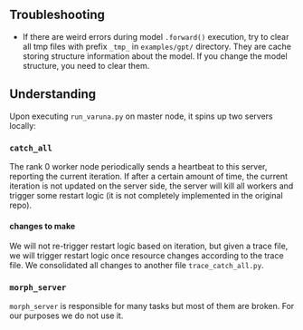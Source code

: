 ## Troubleshooting
- If there are weird errors during model `.forward()` execution,
try to clear all tmp files with prefix `_tmp_` in `examples/gpt/` directory. They are cache storing structure information
about the model. If you change the model structure, you need to clear them.

## Understanding
Upon executing `run_varuna.py` on master node, it spins up two servers locally:

### `catch_all`

The rank 0 worker node periodically sends a heartbeat to this server, reporting the current iteration.
If after a certain amount of time, the current iteration is not updated on the server side, the server will kill all workers
and trigger some restart logic (it is not completely implemented in the original repo).

#### changes to make
We will not re-trigger restart logic based on iteration, but given a trace file, we will trigger restart logic
once resource changes according to the trace file. We consolidated all changes to another file `trace_catch_all.py`.


### `morph_server`

`morph_server` is responsible for many tasks but most of them are broken.
For our purposes we do not use it.
